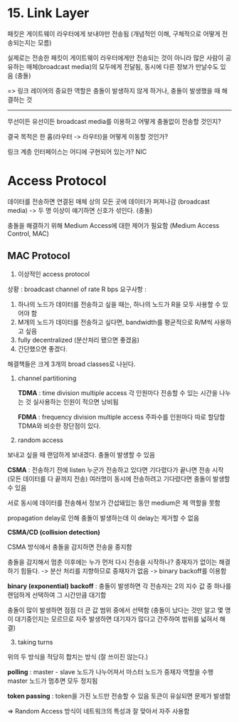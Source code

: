 # 15. Link Layer

패킷은 게이트웨이 라우터에게 보내야만 전송됨 (개념적인 이해, 구체적으로 어떻게 전송되는지는 모름)

실제로는 전송한 패킷이 게이트웨이 라우터에게만 전송되는 것이 아니라 많은 사람이 공유하는 매체(broadcast media)의 모두에게 전달됨, 동시에 다른 정보가 만날수도 있음 (충돌)

=> 링크 레이어의 중요한 역할은 충돌이 발생하지 않게 하거나, 충돌이 발생했을 때 해결하는 것

---

무선이든 유선이든 broadcast media를 이용하고 어떻게 충돌없이 전송할 것인지?

결국 목적은 한 홉(라우터 -> 라우터)을 어떻게 이동할 것인가?

링크 계층 인터페이스는 어디에 구현되어 있는가? NIC

# Access Protocol

데이터를 전송하면 연결된 매체 상의 모든 곳에 데이터가 퍼져나감 (broadcast media)
-> 두 명 이상이 얘기하면 신호가 섞인다. (충돌)

충돌을 해결하기 위해 Medium Access에 대한 제어가 필요함 (Medium Access Control, MAC)

## **MAC Protocol**

1. 이상적인 access protocol

상황 : broadcast channel of rate R bps
요구사항 :

1. 하나의 노드가 데이터를 전송하고 싶을 때는, 하나의 노드가 R을 모두 사용할 수 있어야 함
2. M개의 노드가 데이터를 전송하고 싶다면, bandwidth를 평균적으로 R/M씩 사용하고 싶음
3. fully decentralized (분산처리 됐으면 좋겠음)
4. 간단했으면 좋겠다.

해결책들은 크게 3개의 broad classes로 나뉜다.

1. channel partitioning

   **TDMA** : time division multiple access
   각 인원마다 전송할 수 있는 시간을 나누는 것
   실사용하는 인원이 적으면 낭비됨

   **FDMA** : frequency division multiple access
   주파수를 인원마다 따로 할당함
   TDMA와 비슷한 장단점이 있다.

2. random access

보내고 싶을 때 랜덤하게 보내겠다.
충돌이 발생할 수 있음

**CSMA** : 전송하기 전에 listen
누군가 전송하고 있다면 기다렸다가 끝나면 전송 시작(모든 데이터를 다 끝까지 전송)
여러명이 동시에 전송하려고 기다렸다면 충돌이 발생할 수 있음

서로 동시에 데이터를 전송해서 정보가 간섭돼있는 동안 medium은 제 역할을 못함

propagation delay로 인해 충돌이 발생하는데 이 delay는 제거할 수 없음

**CSMA/CD (collision detection)**

CSMA 방식에서 충돌을 감지하면 전송을 중지함

충돌을 감지해서 멈춘 이후에는 누가 먼저 다시 전송을 시작하나? 중재자가 없이는 해결하기 힘들다.
-> 분산 처리를 지향하므로 중재자가 없음
-> binary backoff를 이용함

**binary (exponential) backoff** : 충돌이 발생하면 각 전송자는 2의 지수 값 중 하나를 랜덤하게 선택하여 그 시간만큼 대기함

충돌이 많이 발생하면 점점 더 큰 값 범위 중에서 선택함 (충돌이 났다는 것만 알고 몇 명이 대기중인지는 모르므로 자주 발생하면 대기자가 많다고 간주하여 범위를 넓혀서 해결)

3. taking turns

위의 두 방식을 적당히 합치는 방식 (잘 쓰이진 않는다.)

**polling** : master - slave 노드가 나누어져서 마스터 노드가 중재자 역할을 수행
master 노드가 멈추면 모두 정지됨

**token passing** : token을 가진 노드만 전송할 수 있음
토큰이 유실되면 문제가 발생함

=> Random Access 방식이 네트워크의 특성과 잘 맞아서 자주 사용함
